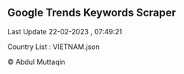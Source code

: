 

## Google Trends Keywords Scraper 
 
Last Update 22-02-2023 , 07:49:21

Country List :
VIETNAM.json



© Abdul Muttaqin 
